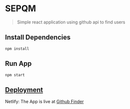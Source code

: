 # SEPQM

> Simple react application using github api to find users

## Install Dependencies

```
npm install
```

## Run App

```
npm start
```

## [Deployment](https://githubfinder-mahadi-devo.netlify.app/)

Netlify: The App is live at [Github Finder](https://githubfinder-mahadi-devo.netlify.app/)
